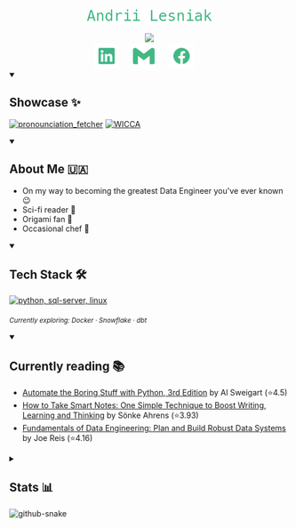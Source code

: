 <!-- 
Heavily inspired by 
https://github.com/DenverCoder1/DenverCoder1/blob/main/README.md 
-->
<!-- <a href="" target="_blank"> -->
<p align="center" title="My name">
  <a href="https://github.com/Todmount" target="_blank">
    <img style="height:30px" src=assets/GithubName.png></a>
</p>

<!-- 
Typing animation
https://github.com/DenverCoder1/readme-typing-svg 
-->
<div align="center" title="Cool animation">
  <a href="https://github.com/denvercoder1/readme-typing-svg" target="_blank" alt="Aspiring Data Software Engineer">
    <img src="https://readme-typing-svg.herokuapp.com?lines=Aspiring+Data+Engineer;Always+curious+to+build+new+things&center=true&color=41b883&title_color=F39C12&width=550&height=55&size=24&duration=4500&pause=1000"></a>
</div>

<!-- Socials -->
<div align="center">
  <a href="https://www.linkedin.com/in/todmount" target="_blank" alt="LinkedIn" title="LinkedIn">
    <img
      style="width:44px"
      src=assets/LinkedIn-Icon-Logo.vue_dark.png
      alt="LinkedIn"
    ></a>&#8287;&#8287;&#8287;&#8287;&#8287;
  <a href="mailto:todmount@gmail.com" target="_blank" alt="Gmail" title="Mail me">
    <img
      style="width:44px"
      src=assets/Gmail-Logo.vue_dark.png 
      alt="Gmail"
    ></a>&#8287;&#8287;&#8287;&#8287;&#8287;
  <a href="https://www.facebook.com/todmount/" target="_blank" alt="Facebook" title="Facebook">
    <img src=assets/Facebook-f_Logo.vue_dark.png 
      alt="Facebook" 
      style="width:44px"
    ></a>&#8287;&#8287;&#8287;&#8287;&#8287;
</div>

<!-- 
Projects I'm proud of 

colors:
solarized dark bg - 002b36 | vue dark bg - 273849 | vue dark txt - 41b883 | shadow green - ffffff00 | github dimmed - 24292F | amber - F39C12
&bg_color=DEG135,1D2B2A,24292F,273849   
&bg_color=DEG135,1F2A36,E8F1F2   
&bg_color=DEG135,2C3E50,D5EDE4 
bg_color=162322
-->
<details open> 
  <summary><h2 align="left" title="Projects I'm proud of">Showcase ✨</h2></summary>
  <p align="left">
    <a href="https://github.com/Todmount/pronunciation-fetcher" target="_blank">
      <img 
        width="268" src="https://denvercoder1-github-readme-stats.vercel.app/api/pin/?username=todmount&repo=pronunciation-fetcher&theme=vue-dark&hide_border=true&title_color=41b883&show_icons=false&bg_color=90,162322,1D2B2A,1D2B2A&border_color=0B1313" alt="pronounciation_fetcher"
      ></a>
    <a href="https://github.com/Todmount/wicca" target="_blank">
      <img 
        width="268"
        src="https://denvercoder1-github-readme-stats.vercel.app/api/pin/?username=todmount&repo=wicca&theme=vue-dark&hide_border=true&title_color=41b883&show_icons=false&bg_color=90,162322,1D2B2A,1D2B2A" 
        alt="WICCA"
      ></a>
  <!--<a href="https://github.com/Todmount/dbt-postgres-warehouse" target="_blank">
      <img 
        width="268"
        src="https://denvercoder1-github-readme-stats.vercel.app/api/pin/?username=todmount&repo=dbt-postgres-warehouse&theme=vue-dark&hide_border=true&title_color=41b883&show_icons=false&bg_color=90,162322,1D2B2A,1D2B2A&border_color=0B1313" 
        alt="pronounciation_fetcher"
      ></a>-->
  </p>
</details>


<!-- Introduction -->
<details open>
  <summary><h2 align="left" title="Introduction">About Me 🇺🇦</h2></summary>
  
  - On my way to becoming the greatest Data Engineer you've ever known 😉
  - Sci-fi reader 🌌
  - Origami fan 🏯
  - Occasional chef 🍲
</details>


<!-- 
Tools Icon Set
https://devicon.dev/ 
https://github.com/LelouchFR/skill-icons?tab=readme-ov-file
-->
<details open>
  <summary><h2 align="left" title="Tools I use">Tech Stack 🛠️</h2></summary>
  <p  align="left">
    <picture>
      <a href="https://go-skill-icons.vercel.app/">
        <img 
          alt="python, sql-server, linux" 
          src="https://go-skill-icons.vercel.app/api/icons?i=python,sqlserver,linux&titles=true&theme=" 
        /></a>
    </picture>
  </p>
  <!-- Tools I'm learning -->
  <p align="left" title="Tools I'm diving in">
    <sub><i>Currently exploring: Docker · Snowflake · dbt</i></sub>
  </p>
</details>


<!-- 
Currently reading (workflow)
https://github.com/marketplace/actions/goodreads-profile-workflow 
-->  
<details open>
  <summary><h2 align="left" title="Books I'm reading">Currently reading 📚</h2></summary>
  
  <!-- GOODREADS-LIST:START -->
- [Automate the Boring Stuff with Python, 3rd Edition](https://www.goodreads.com/review/show/7850229429?utm_medium=api&utm_source=rss) by Al Sweigart (⭐️4.5)
- [How to Take Smart Notes: One Simple Technique to Boost Writing, Learning and Thinking](https://www.goodreads.com/review/show/7889584130?utm_medium=api&utm_source=rss) by Sönke Ahrens (⭐️3.93)
- [Fundamentals of Data Engineering: Plan and Build Robust Data Systems](https://www.goodreads.com/review/show/7850230893?utm_medium=api&utm_source=rss) by Joe Reis (⭐️4.16)
<!-- GOODREADS-LIST:END -->
</details>


<!-- Stats -->
<details title="Stats is so cool">
  <summary><h2>Stats 📊 </h2></summary>
  <div>
    <h3>Coding Streak</h3>
    <a href="https://git.io/streak-stats">
      <img 
        src="https://streak-todmount.vercel.app/?user=todmount&theme=vue-dark&hide_border=true&exclude_days=Sun%2CSat&background=90%2C162322%2C162322%2C1D2B2A%2C1D2B2A%2C1D2B2A%2C1D2B2A%2C1D2B2A&card_width=472&card_height=170" 
        alt="GitHub Streak" 
        title="GitHub Streak"
      ></a>
  </div>
  <div>
    <h3>Profile</h3>
    <!-- Stats -->
    <a href="https://github.com/anuraghazra/github-readme-stats">
      <img 
        style="height:170px" 
        src="https://stats-todmount.vercel.app/api?username=todmount&theme=vue-dark&bg_color=90,162322,162322,1D2B2A,1D2B2A,1D2B2A&hide_border=true" 
        alt="GitHub Stats" 
        title="GitHub Stats"
      ></a>
      <!-- Top languages -->
    <a href="https://github.com/anuraghazra/github-readme-stats">
      <img 
        style="height:170px" 
        src="https://stats-todmount.vercel.app/api/top-langs/?username=Todmount&theme=vue-dark&bg_color=90,162322,162322,1D2B2A,1D2B2A,1D2B2A&hide_border=true&layout=compact&exclude_repo=todmount,DICT_Machine_Learning,DICT_Deep_Learning,DICT_Antenna_Systems,github-readme-stats,github-readme-streak-stats,info-systems-labs" 
        alt="Top Languages" 
        title="Top Languages"
      ></a>
  </div>
  <!--- <div>
    <h3>WakaTime</h3>
    <!-- WakaTime --><!---
    <a href="https://github.com/anuraghazra/github-readme-stats">
      <img 
        style="height:420px, width:200px" 
        src="https://stats-todmount.vercel.app/api/wakatime?username=Todmount&theme=vue-dark&bg_color=90,162322,162322,1D2B2A,1D2B2A,1D2B2A&hide_border=true" 
        alt="WakaTime" 
        title="WakaTime"
      ></a>  
    <!---
  </div>*Note that WakaTime measures the time spent on code in the IDE only
  --->

</details>


<!-- 
Nice snake animation
https://github.com/Platane/snk?tab=readme-ov-file 
-->
<picture align="center">
  <source media="(prefers-color-scheme: dark)" srcset="https://raw.githubusercontent.com/Todmount/Todmount/refs/heads/output/github-contribution-grid-snake-dark.svg" />
  <source media="(prefers-color-scheme: light)" srcset="https://raw.githubusercontent.com/Todmount/Todmount/refs/heads/output/github-contribution-grid-snake.svg" />
  <img alt="github-snake" src="https://raw.githubusercontent.com/Todmount/Todmount/output/github-snake.svg" />
</picture>
